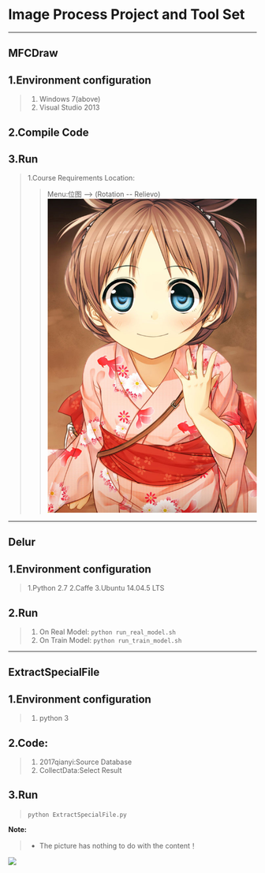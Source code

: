 # Image Process Project and Tool Set
---
## MFCDraw
## 1.Environment configuration
> 1. Windows 7(above)
> 2. Visual Studio 2013

## 2.Compile Code

## 3.Run
> 1.Course Requirements Location:
> > Menu:位图 --> (Rotation -- Relievo)
![](https://raw.githubusercontent.com/BasicCoder/DigitImageProcess/master/1-1403012036251U.jpg)

---
## Delur
## 1.Environment configuration
> 1.Python 2.7
> 2.Caffe
> 3.Ubuntu 14.04.5 LTS

## 2.Run
> 1. On Real Model: 
> `python run_real_model.sh`
> 2. On Train Model: 
> `python run_train_model.sh`

---
## ExtractSpecialFile
## 1.Environment configuration
> 1. python 3

## 2.Code:
> 1. 2017qianyi:Source Database
> 2. CollectData:Select Result

## 3.Run
> `python ExtractSpecialFile.py`

**Note:**
   > - The picture has nothing to do with the content！

![](https://raw.githubusercontent.com/BasicCoder/DigitImageProcess/master/698363.png)
